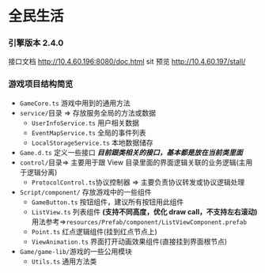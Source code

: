 # 全民生活

### 引擎版本 2.4.0

接口文档 http://10.4.60.196:8080/doc.html
sit 预览 http://10.4.60.197/stall/

### 游戏项目结构简览

-   `GameCore.ts` 游戏中用到的通用方法
-   `service/`目录 => 存放服务全局的方法或数据
    -   `UserInfoService.ts` 用户相关数据
    -   `EventMapService.ts` 全局的事件列表
    -   `LocalStorageService.ts` 本地数据储存
-   `Game.d.ts` 定义一些接口 **_目前跟类相关的接口，基本都是放在当前类里面_**
-   `control/`目录=> 主要用于跟 View 目录里面的界面逻辑关联的业务逻辑(主用于逻辑分离)
    -   `ProtocolControl.ts`协议控制器 => 主要负责协议转发或协议逻辑处理
-   `Script/component/` 存放游戏中的一些组件
    -   `GameButton.ts` 按钮组件，建议所有按钮用此组件
    -   `ListView.ts` 列表组件 **(支持不同高度，优化 draw call，不支持左右滚动)** 用法参考=>`resources/Prefab/component/ListViewComponent.prefab`
    -   `Point.ts` 红点逻辑组件(挂到红点节点上)
    -   `ViewAnimation.ts` 界面打开动画效果组件(直接挂到界面根节点)
-   `Game/game-lib/`游戏的一些公用模块
    -   `Utils.ts` 通用方法类
